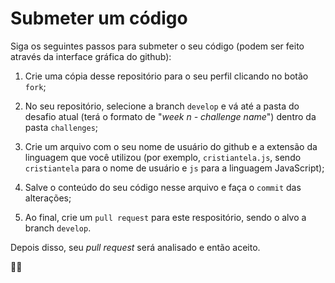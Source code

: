 # Submeter um código

Siga os seguintes passos para submeter o seu código (podem ser feito através da interface gráfica do github):

1. Crie uma cópia desse repositório para o seu perfil clicando no botão `fork`;

2. No seu repositório, selecione a branch `develop` e vá até a pasta do desafio atual (terá o formato de "_week n - challenge name_") dentro da pasta `challenges`;

3. Crie um arquivo com o seu nome de usuário do github e a extensão da linguagem que você utilizou (por exemplo, `cristiantela.js`, sendo `cristiantela` para o nome de usuário e `js` para a linguagem JavaScript);

4. Salve o conteúdo do seu código nesse arquivo e faça o `commit` das alterações;

5. Ao final, crie um `pull request` para este respositório, sendo o alvo a branch `develop`.

Depois disso, seu _pull request_ será analisado e então aceito.

:vulcan_salute::orange_heart:
